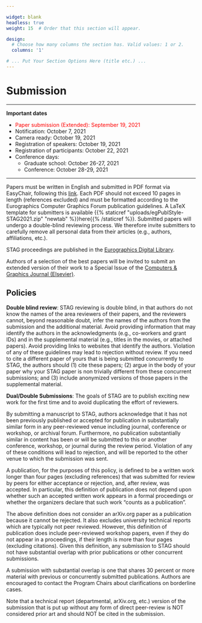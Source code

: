```yaml
---

widget: blank
headless: true
weight: 15  # Order that this section will appear.

design:
  # Choose how many columns the section has. Valid values: 1 or 2.
  columns: '1'

# ... Put Your Section Options Here (title etc.) ...
---
```


# Submission

---
**Important dates**

- <span style="color:red">Paper submission (Extended): September 19, 2021</span>
- Notification: October 7, 2021
- Camera ready: October 19, 2021
- Registration of speakers: October 19, 2021
- Registration of participants: October 22, 2021
- Conference days:
    - Graduate school: October 26-27, 2021
    - Conference: October 28-29, 2021

---

Papers must be written in English and submitted in PDF format via EasyChair, following this [link](https://easychair.org/account/signin?l=FEfwkbFqMA43jg8XGZbx1D#). Each PDF should not exceed 10 pages in length (references excluded) and must be formatted according to the Eurographics Computer Graphics Forum publication guidelines. A LaTeX template for submitters is available {{% staticref "uploads/egPublStyle-STAG2021.zip" "newtab" %}}here{{% /staticref %}}. Submitted papers will undergo a double-blind reviewing process. We therefore invite submitters to carefully remove all personal data from their articles (e.g., authors, affiliations, etc.).

STAG proceedings are published in the [Eurographics Digital Library](https://diglib.eg.org/).

Authors of a selection of the best papers will be invited to submit an extended version of their work to a Special Issue of the [Computers & Graphics Journal (Elsevier)](https://www.journals.elsevier.com/computers-and-graphics).



## Policies

**Double blind review**: STAG reviewing is double blind, in that authors do not know the names of the area reviewers of their papers, and the reviewers cannot, beyond reasonable doubt, infer the names of the authors from the submission and the additional material. Avoid providing information that may identify the authors in the acknowledgments (e.g., co-workers and grant IDs) and in the supplemental material (e.g., titles in the movies, or attached papers). Avoid providing links to websites that identify the authors. Violation of any of these guidelines may lead to rejection without review. If you need to cite a different paper of yours that is being submitted concurrently to STAG, the authors should (1) cite these papers; (2) argue in the body of your paper why your STAG paper is non trivially different from these concurrent submissions; and (3) include anonymized versions of those papers in the supplemental material.

**Dual/Double Submissions**: The goals of STAG are to publish exciting new work for the first time and to avoid duplicating the effort of reviewers.

By submitting a manuscript to STAG, authors acknowledge that it has not been previously published or accepted for publication in substantially similar form in any peer-reviewed venue including journal, conference or workshop, or archival forum. Furthermore, no publication substantially similar in content has been or will be submitted to this or another conference, workshop, or journal during the review period. Violation of any of these conditions will lead to rejection, and will be reported to the other venue to which the submission was sent.

A publication, for the purposes of this policy, is defined to be a written work longer than four pages (excluding references) that was submitted for review by peers for either acceptance or rejection, and, after review, was accepted. In particular, this definition of publication does not depend upon whether such an accepted written work appears in a formal proceedings or whether the organizers declare that such work “counts as a publication”.

The above definition does not consider an arXiv.org paper as a publication because it cannot be rejected. It also excludes university technical reports which are typically not peer reviewed. However, this definition of publication does include peer-reviewed workshop papers, even if they do not appear in a proceedings, if their length is more than four pages (excluding citations). Given this definition, any submission to STAG should not have substantial overlap with prior publications or other concurrent submissions.

A submission with substantial overlap is one that shares 30 percent or more material with previous or concurrently submitted publications. Authors are encouraged to contact the Program Chairs about clarifications on borderline cases.

Note that a technical report (departmental, arXiv.org, etc.) version of the submission that is put up without any form of direct peer-review is NOT considered prior art and should NOT be cited in the submission.
